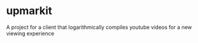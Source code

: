 # upmarkit
A project for a client that logarithmically compiles youtube videos for a new viewing experience
